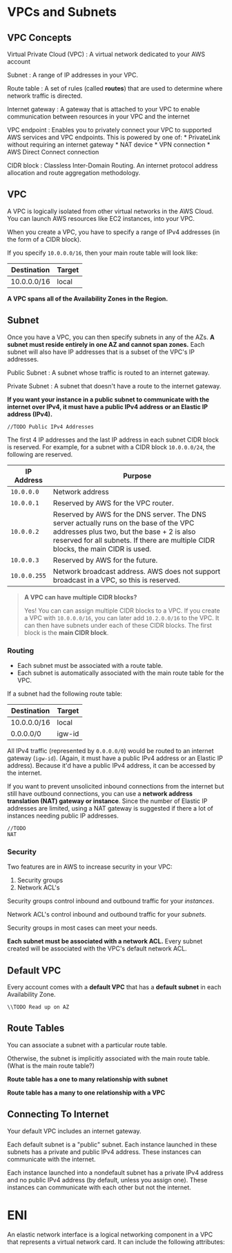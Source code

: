 # VPCs and Subnets

## VPC Concepts

Virtual Private Cloud (VPC)
: A virtual network dedicated to your AWS account

Subnet
: A range of IP addresses in your VPC.

Route table
: A set of rules (called **routes**) that are used to determine where network traffic is directed.

Internet gateway
: A gateway that is attached to your VPC to enable communication between resources in your VPC and the internet

VPC endpoint
: Enables you to privately connect your VPC to supported AWS services and VPC endpoints. This is powered by one of:
    * PrivateLink without requiring an internet gateway
    * NAT device
    * VPN connection
    * AWS Direct Connect connection

CIDR block
: Classless Inter-Domain Routing. An internet protocol address allocation and route aggregation methodology.

## VPC

A VPC is logically isolated from other virtual networks in the AWS Cloud. You can launch AWS resources like EC2 instances, into your VPC.

When you create a VPC, you have to specify a range of IPv4 addresses (in the form of a CIDR block).

If you specify `10.0.0.0/16`, then your main route table will look like:

|Destination|Target|
|---|---|
|10.0.0.0/16|local|

**A VPC spans all of the Availability Zones in the Region.** 

## Subnet

Once you have a VPC, you can then specify subnets in any of the AZs. **A subnet must reside entirely in one AZ and cannot span zones.** Each subnet will also have IP addresses that is a subset of the VPC's IP addresses.

Public Subnet
: A subnet whose traffic is routed to an internet gateway.

Private Subnet
: A subnet that doesn't have a route to the internet gateway.

**If you want your instance in a public subnet to communicate with the internet over IPv4, it must have a public IPv4 address or an Elastic IP address (IPv4).**

```
//TODO Public IPv4 Addresses
```

The first 4 IP addresses and the last IP address in each subnet CIDR block is reserved. For example, for a subnet with a CIDR block `10.0.0.0/24`, the following are reserved.

|IP Address|Purpose|
|---|---|
|`10.0.0.0`|Network address|
|`10.0.0.1`|Reserved by AWS for the VPC router.|
|`10.0.0.2`|Reserved by AWS for the DNS server. The DNS server actually runs on the base of the VPC addresses plus two, but the base + 2 is also reserved for all subnets. If there are multiple CIDR blocks, the main CIDR is used.|
|`10.0.0.3`|Reserved by AWS for the future.|
|`10.0.0.255`|Network broadcast address. AWS does not support broadcast in a VPC, so this is reserved.|

> **A VPC can have multiple CIDR blocks?**
>
> Yes! You can can assign multiple CIDR blocks to a VPC. If you create a VPC with `10.0.0.0/16`, you can later add `10.2.0.0/16` to the VPC. It can then have subnets under each of these CIDR blocks. The first block is the **main CIDR block**.

### Routing

* Each subnet must be associated with a route table. 
* Each subnet is automatically associated with the main route table for the VPC.

If a subnet had the following route table:

|Destination|Target|
|---|---|
|10.0.0.0/16|local|
|0.0.0.0/0|igw-id|

All IPv4 traffic (represented by `0.0.0.0/0`) would be routed to an internet gateway (`igw-id`). (Again, it must have a public IPv4 address or an Elastic IP address). Because it'd have a public IPv4 address, it can be accessed by the internet.

If you want to prevent unsolicited inbound connections from the internet but still have outbound connections, you can use a **network address translation (NAT) gateway or instance**. Since the number of Elastic IP addresses are limited, using a NAT gateway is suggested if there a lot of instances needing public IP addresses.

```
//TODO
NAT
```

### Security

Two features are in AWS to increase security in your VPC:

1. Security groups
1. Network ACL's

Security groups control inbound and outbound traffic for your *instances*.

Network ACL's control inbound and outbound traffic for your *subnets*.

Security groups in most cases can meet your needs.

**Each subnet must be associated with a network ACL.** Every subnet created will be associated with the VPC's default network ACL.

## Default VPC

Every account comes with a **default VPC** that has a **default subnet** in each Availability Zone. 

```
\\TODO Read up on AZ
```

## Route Tables

You can associate a subnet with a particular route table.

Otherwise, the subnet is implicitly associated with the main route table. (What is the main route table?)

**Route table has a one to many relationship with subnet**

**Route table has a many to one relationship with a VPC**

## Connecting To Internet

Your default VPC includes an internet gateway.

Each default subnet is a "public" subnet. Each instance launched in these subnets has a private and public IPv4 address. These instances can communicate with the internet.

Each instance launched into a nondefault subnet has a private IPv4 address and no public IPv4 address (by default, unless you assign one). These instances can communicate with each other but not the internet.

# ENI

An elastic network interface is a logical networking component in a VPC that represents a virtual network card. It can include the following attributes:


